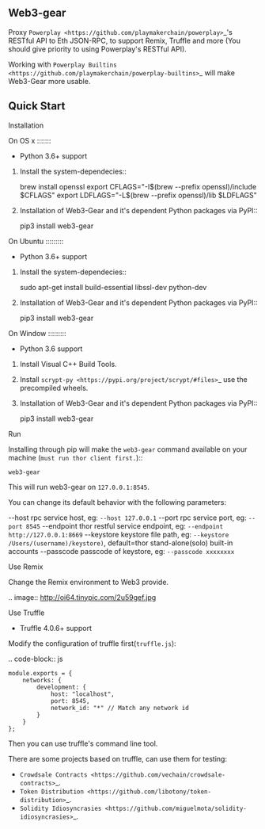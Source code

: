 Web3-gear
---------

Proxy `Powerplay <https://github.com/playmakerchain/powerplay>`_'s RESTful API to Eth JSON-RPC, to support Remix, Truffle and more (You should give priority to using Powerplay's RESTful API).

Working with `Powerplay Builtins <https://github.com/playmakerchain/powerplay-builtins>`_ will make Web3-Gear more usable.

Quick Start
-----------

Installation
>>>>>>>>>>>>

On OS x
:::::::

* Python 3.6+ support

1. Install the system-dependecies::

    brew install openssl
    export CFLAGS="-I$(brew --prefix openssl)/include $CFLAGS"
    export LDFLAGS="-L$(brew --prefix openssl)/lib $LDFLAGS"

2. Installation of Web3-Gear and it's dependent Python packages via PyPI::

    pip3 install web3-gear

On Ubuntu
:::::::::

* Python 3.6+ support

1. Install the system-dependecies::

    sudo apt-get install build-essential libssl-dev python-dev

2. Installation of Web3-Gear and it's dependent Python packages via PyPI::

    pip3 install web3-gear

On Window
:::::::::

* Python 3.6 support

1. Install Visual C++ Build Tools.

2. Install `scrypt-py <https://pypi.org/project/scrypt/#files>`_ use the precompiled wheels.

3. Installation of Web3-Gear and it's dependent Python packages via PyPI::

    pip3 install web3-gear

Run
>>>

Installing through pip will make the ``web3-gear`` command available on your machine (`must run thor client first.`)::

    web3-gear

This will run web3-gear on ``127.0.0.1:8545``.

You can change its default behavior with the following parameters:

--host      rpc service host, eg: ``--host 127.0.0.1``
--port      rpc service port, eg: ``--port 8545``
--endpoint  thor restful service endpoint, eg: ``--endpoint http://127.0.0.1:8669``
--keystore  keystore file path, eg: ``--keystore /Users/(username)/keystore)``, default=thor stand-alone(solo) built-in accounts
--passcode  passcode of keystore, eg: ``--passcode xxxxxxxx``

Use Remix
>>>>>>>>>

Change the Remix environment to Web3 provide.

.. image:: http://oi64.tinypic.com/2u59gef.jpg

Use Truffle
>>>>>>>>>>>

* Truffle 4.0.6+ support

Modify the configuration of truffle first(``truffle.js``):

.. code-block:: js

    module.exports = {
        networks: {
            development: {
                host: "localhost",
                port: 8545,
                network_id: "*" // Match any network id
            }
        }
    };

Then you can use truffle's command line tool.

There are some projects based on truffle, can use them for testing:

- `Crowdsale Contracts <https://github.com/vechain/crowdsale-contracts>`_.
- `Token Distribution <https://github.com/libotony/token-distribution>`_.
- `Solidity Idiosyncrasies <https://github.com/miguelmota/solidity-idiosyncrasies>`_.
